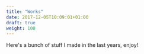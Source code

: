```yaml
---
title: "Works"
date: 2017-12-05T10:09:01+01:00
draft: true
weight: 100
---
```


Here's a bunch of stuff I made in the last years, enjoy!
